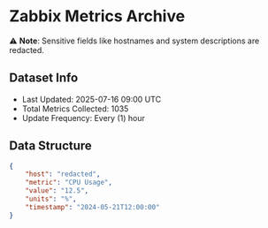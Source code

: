 # Zabbix Metrics Archive

⚠️ **Note**: Sensitive fields like hostnames and system descriptions are redacted.

## Dataset Info
- Last Updated: 2025-07-16 09:00 UTC
- Total Metrics Collected: 1035
- Update Frequency: Every (1) hour

## Data Structure
```json
{
    "host": "redacted",
    "metric": "CPU Usage",
    "value": "12.5",
    "units": "%",
    "timestamp": "2024-05-21T12:00:00"
}
```
